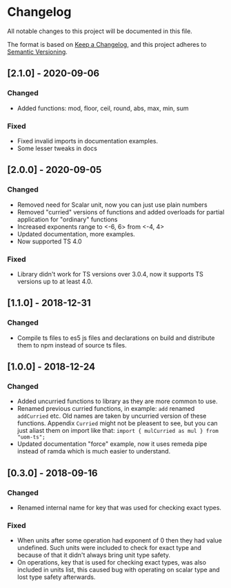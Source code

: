 # Changelog
All notable changes to this project will be documented in this file.

The format is based on [Keep a Changelog](https://keepachangelog.com/en/1.0.0/),
and this project adheres to [Semantic Versioning](https://semver.org/spec/v2.0.0.html).

## [2.1.0] - 2020-09-06

### Changed
- Added functions: mod, floor, ceil, round, abs, max, min, sum

### Fixed

- Fixed invalid imports in documentation examples.
- Some lesser tweaks in docs

## [2.0.0] - 2020-09-05

### Changed
- Removed need for Scalar unit, now you can just use plain numbers
- Removed "curried" versions of functions and added overloads for partial application for "ordinary" functions
- Increased exponents range to <-6, 6> from <-4, 4>
- Updated documentation, more examples.
- Now supported TS 4.0

### Fixed

- Library didn't work for TS versions over 3.0.4, now it supports TS versions up to at least 4.0.

## [1.1.0] - 2018-12-31

### Changed
- Compile ts files to es5 js files and declarations on build and distribute them to npm instead of source ts files.

## [1.0.0] - 2018-12-24

### Changed
- Added uncurried functions to library as they are more common to use.
- Renamed previous curried functions, in example: `add` renamed `addCurried` etc. Old names are taken by uncurried
version of these functions. Appendix `Curried` might not be pleasent to see, but you can just aliast them on import
like that: `import { mulCurried as mul } from "uom-ts";`
- Updated documentation "force" example, now it uses remeda pipe instead of ramda which is much easier to understand.

## [0.3.0] - 2018-09-16

### Changed
- Renamed internal name for key that was used for checking exact types.

### Fixed
- When units after some operation had exponent of 0 then they had value undefined. Such units were included to
    check for exact type and because of that it didn't always bring unit type safety.
- On operations, key that is used for checking exact types, was also included in units list, this caused bug with
operating on scalar type and lost type safety afterwards.
